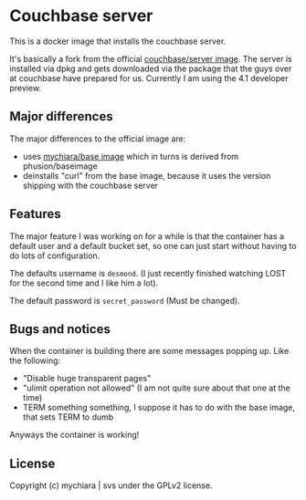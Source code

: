 # Couchbase server 
This is a docker image that installs the couchbase server. 

It's basically a fork from the official [couchbase/server image](https://hub.docker.com/r/couchbase/server/).
The server is installed via dpkg and gets downloaded via the package that the guys over at couchbase have prepared for us.
Currently I am using the 4.1 developer preview.

## Major differences
The major differences to the official image are:

- uses [mychiara/base image](https://github.com/mychiara/base) which in turns is derived from phusion/baseimage
- deinstalls "curl" from the base image, because it uses the version shipping with the couchbase server


## Features

The major feature I was working on for a while is that the container has a default user and a default bucket set, so one can just start without having to do lots of configuration.

The defaults username is ```desmond```. (I just recently finished watching LOST for the second time and I like him a lot).

The default password is ```secret_password``` (Must be changed).


## Bugs and notices

When the container is building there are some messages popping up. Like the following:

- "Disable huge transparent pages"
- "ulimit operation not allowed" (I am not quite sure about that one at the time)
- TERM something something, I suppose it has to do with the base image, that sets TERM to dumb

Anyways the container is working!

## License
Copyright (c) mychiara | svs under the GPLv2 license.
